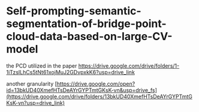 # Self-prompting-semantic-segmentation-of-bridge-point-cloud-data-based-on-large-CV-model

the PCD utilized in the paper
https://drive.google.com/drive/folders/1-1iTzsILhCs5tNt61xojMuJ2GDvpxkK6?usp=drive_link

another granularity
[https://drive.google.com/open?id=13bkUD40XmefHTsDeAYrGYPTmtGKsK-vn&usp=drive_fs](https://drive.google.com/drive/folders/13bkUD40XmefHTsDeAYrGYPTmtGKsK-vn?usp=drive_link)
